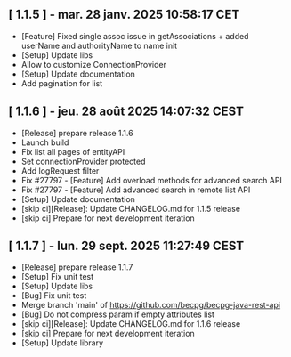 ## [ 1.1.5 ] - mar. 28 janv. 2025 10:58:17 CET

* [Feature] Fixed single assoc issue in getAssociations + added userName and authorityName to name init
* [Setup] Update libs
* Allow to customize ConnectionProvider
* [Setup] Update documentation
* Add pagination for list

## [ 1.1.6 ] - jeu. 28 août 2025 14:07:32 CEST

* [Release] prepare release 1.1.6
* Launch build
* Fix list all pages of entityAPI
* Set connectionProvider protected
* Add logRequest filter
* Fix #27797 - [Feature] Add overload methods for advanced search API
* Fix #27797 - [Feature] Add advanced search in remote list API
* [Setup] Update documentation
* [skip ci][Release]: Update CHANGELOG.md for 1.1.5 release
* [skip ci] Prepare for next development iteration

## [ 1.1.7 ] - lun. 29 sept. 2025 11:27:49 CEST

* [Release] prepare release 1.1.7
* [Setup] Fix unit test
* [Setup] Update libs
* [Bug] Fix unit test
* Merge branch 'main' of https://github.com/becpg/becpg-java-rest-api
* [Bug] Do not compress param if empty attributes list
* [skip ci][Release]: Update CHANGELOG.md for 1.1.6 release
* [skip ci] Prepare for next development iteration
* [Setup] Update library

